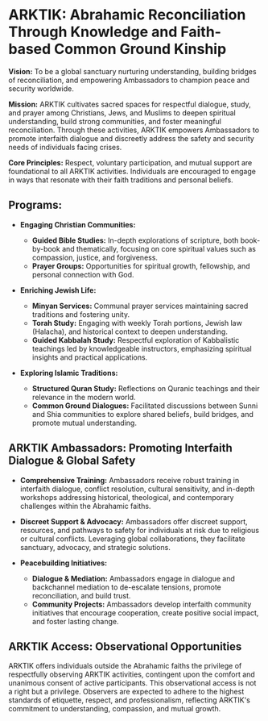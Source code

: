 # ARKTIK: Abrahamic Reconciliation Through Knowledge and Faith-based Common Ground Kinship

**Vision:** To be a global sanctuary nurturing understanding, building bridges of reconciliation, and empowering Ambassadors to champion peace and security worldwide.

**Mission:** ARKTIK cultivates sacred spaces for respectful dialogue, study, and prayer among Christians, Jews, and Muslims to deepen spiritual understanding, build strong communities, and foster meaningful reconciliation.  Through these activities, ARKTIK empowers Ambassadors to promote interfaith dialogue and discreetly address the safety and security needs of individuals facing crises.

**Core Principles:** Respect, voluntary participation, and mutual support are foundational to all ARKTIK activities. Individuals are encouraged to engage in ways that resonate with their faith traditions and personal beliefs.


##  **Programs:**

* **Engaging Christian Communities:**
    * **Guided Bible Studies:** In-depth explorations of scripture, both book-by-book and thematically, focusing on core spiritual values such as compassion, justice, and forgiveness.
    * **Prayer Groups:** Opportunities for spiritual growth, fellowship, and personal connection with God.

* **Enriching Jewish Life:**
    * **Minyan Services:** Communal prayer services maintaining sacred traditions and fostering unity.
    * **Torah Study:**  Engaging with weekly Torah portions, Jewish law (Halacha), and historical context to deepen understanding.
    * **Guided Kabbalah Study:** Respectful exploration of Kabbalistic teachings led by knowledgeable instructors, emphasizing spiritual insights and practical applications.

* **Exploring Islamic Traditions:**
    * **Structured Quran Study:**  Reflections on Quranic teachings and their relevance in the modern world.
    * **Common Ground Dialogues:** Facilitated discussions between Sunni and Shia communities to explore shared beliefs, build bridges, and promote mutual understanding.


##  **ARKTIK Ambassadors:  Promoting Interfaith Dialogue & Global Safety**

* **Comprehensive Training:** Ambassadors receive robust training in interfaith dialogue, conflict resolution, cultural sensitivity, and in-depth workshops addressing historical, theological, and contemporary challenges within the Abrahamic faiths.

* **Discreet Support & Advocacy:** Ambassadors offer discreet support, resources, and pathways to safety for individuals at risk due to religious or cultural conflicts.  Leveraging global collaborations, they facilitate sanctuary, advocacy, and strategic solutions.

* **Peacebuilding Initiatives:**
    * **Dialogue & Mediation:** Ambassadors engage in dialogue and backchannel mediation to de-escalate tensions, promote reconciliation, and build trust.
    * **Community Projects:**  Ambassadors develop interfaith community initiatives that encourage cooperation, create positive social impact, and foster lasting change.


##  **ARKTIK Access: Observational Opportunities**

ARKTIK offers individuals outside the Abrahamic faiths the privilege of respectfully observing ARKTIK activities, contingent upon the comfort and unanimous consent of active participants.  This observational access is not a right but a privilege. Observers are expected to adhere to the highest standards of etiquette, respect, and professionalism, reflecting ARKTIK's commitment to understanding, compassion, and mutual growth.
